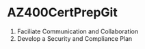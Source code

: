 # AZ400CertPrepGit
1. Faciliate Communication and Collaboration
3. Develop a Security and Compliance Plan
